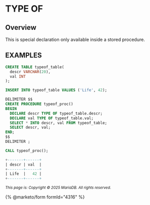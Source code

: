 # TYPE OF

## Overview

This is special declaration only available inside a stored procedure.

## EXAMPLES

```sql
CREATE TABLE typeof_table(
  descr VARCHAR(20),
  val INT
);
```

```sql
INSERT INTO typeof_table VALUES ('Life', 42);
```

```sql
DELIMITER $$
CREATE PROCEDURE typeof_proc()
BEGIN
  DECLARE descr TYPE OF typeof_table.descr;
  DECLARE val TYPE OF typeof_table.val;
  SELECT * INTO descr, val FROM typeof_table;
  SELECT descr, val;
END;
$$
DELIMITER ;
```

```sql
CALL typeof_proc();

+-------+------+
| descr | val  |
+-------+------+
| Life  |   42 |
+-------+------+
```

<sub>_This page is: Copyright © 2025 MariaDB. All rights reserved._</sub>

{% @marketo/form formId="4316" %}

